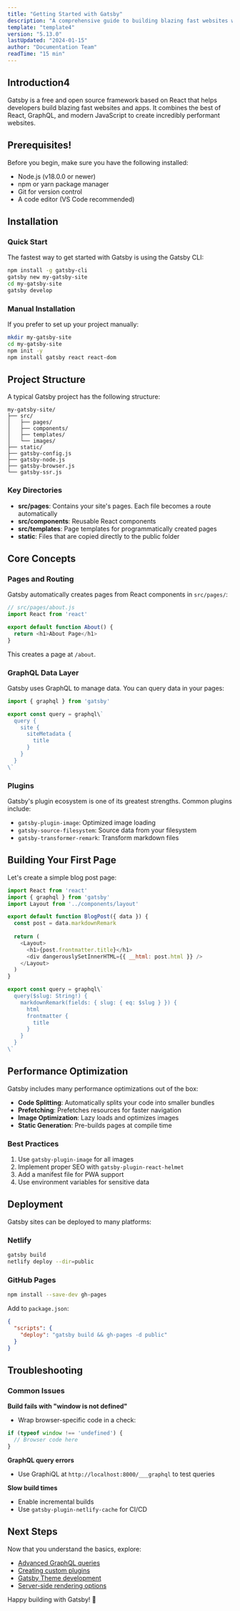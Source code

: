 ```yaml
---
title: "Getting Started with Gatsby"
description: "A comprehensive guide to building blazing fast websites with Gatsby"
template: "template4"
version: "5.13.0"
lastUpdated: "2024-01-15"
author: "Documentation Team"
readTime: "15 min"
---
```










## Introduction4

Gatsby is a free and open source framework based on React that helps developers build blazing fast websites and apps. It combines the best of React, GraphQL, and modern JavaScript to create incredibly performant websites.

## Prerequisites!

Before you begin, make sure you have the following installed:

- Node.js (v18.0.0 or newer)
- npm or yarn package manager
- Git for version control
- A code editor (VS Code recommended)

## Installation

### Quick Start

The fastest way to get started with Gatsby is using the Gatsby CLI:

```bash
npm install -g gatsby-cli
gatsby new my-gatsby-site
cd my-gatsby-site
gatsby develop
```

### Manual Installation

If you prefer to set up your project manually:

```bash
mkdir my-gatsby-site
cd my-gatsby-site
npm init -y
npm install gatsby react react-dom
```

## Project Structure

A typical Gatsby project has the following structure:

```
my-gatsby-site/
├── src/
│   ├── pages/
│   ├── components/
│   ├── templates/
│   └── images/
├── static/
├── gatsby-config.js
├── gatsby-node.js
├── gatsby-browser.js
└── gatsby-ssr.js
```

### Key Directories

- **src/pages**: Contains your site's pages. Each file becomes a route automatically
- **src/components**: Reusable React components
- **src/templates**: Page templates for programmatically created pages
- **static**: Files that are copied directly to the public folder

## Core Concepts

### Pages and Routing

Gatsby automatically creates pages from React components in `src/pages/`:

```javascript
// src/pages/about.js
import React from 'react'

export default function About() {
  return <h1>About Page</h1>
}
```

This creates a page at `/about`.

### GraphQL Data Layer

Gatsby uses GraphQL to manage data. You can query data in your pages:

```javascript
import { graphql } from 'gatsby'

export const query = graphql\`
  query {
    site {
      siteMetadata {
        title
      }
    }
  }
\`
```

### Plugins

Gatsby's plugin ecosystem is one of its greatest strengths. Common plugins include:

- `gatsby-plugin-image`: Optimized image loading
- `gatsby-source-filesystem`: Source data from your filesystem
- `gatsby-transformer-remark`: Transform markdown files

## Building Your First Page

Let's create a simple blog post page:

```javascript
import React from 'react'
import { graphql } from 'gatsby'
import Layout from '../components/layout'

export default function BlogPost({ data }) {
  const post = data.markdownRemark
  
  return (
    <Layout>
      <h1>{post.frontmatter.title}</h1>
      <div dangerouslySetInnerHTML={{ __html: post.html }} />
    </Layout>
  )
}

export const query = graphql\`
  query($slug: String!) {
    markdownRemark(fields: { slug: { eq: $slug } }) {
      html
      frontmatter {
        title
      }
    }
  }
\`
```

## Performance Optimization

Gatsby includes many performance optimizations out of the box:

- **Code Splitting**: Automatically splits your code into smaller bundles
- **Prefetching**: Prefetches resources for faster navigation
- **Image Optimization**: Lazy loads and optimizes images
- **Static Generation**: Pre-builds pages at compile time

### Best Practices

1. Use `gatsby-plugin-image` for all images
2. Implement proper SEO with `gatsby-plugin-react-helmet`
3. Add a manifest file for PWA support
4. Use environment variables for sensitive data

## Deployment

Gatsby sites can be deployed to many platforms:

### Netlify

```bash
gatsby build
netlify deploy --dir=public
```

### GitHub Pages

```bash
npm install --save-dev gh-pages
```

Add to `package.json`:
```json
{
  "scripts": {
    "deploy": "gatsby build && gh-pages -d public"
  }
}
```

## Troubleshooting

### Common Issues

**Build fails with "window is not defined"**
- Wrap browser-specific code in a check:
```javascript
if (typeof window !== 'undefined') {
  // Browser code here
}
```

**GraphQL query errors**
- Use GraphiQL at `http://localhost:8000/___graphql` to test queries

**Slow build times**
- Enable incremental builds
- Use `gatsby-plugin-netlify-cache` for CI/CD

## Next Steps

Now that you understand the basics, explore:

- [Advanced GraphQL queries](https://www.gatsbyjs.com/docs/graphql/)
- [Creating custom plugins](https://www.gatsbyjs.com/docs/creating-plugins/)
- [Gatsby Theme development](https://www.gatsbyjs.com/docs/themes/)
- [Server-side rendering options](https://www.gatsbyjs.com/docs/ssr/)

Happy building with Gatsby! 🚀